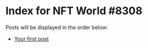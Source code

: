 # Index for NFT World #8308
Posts will be displayed in the order below:

- [Your first post](./001-first.md)

